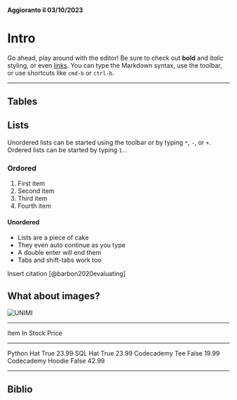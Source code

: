 #### Aggioranto il 03/10/2023

# Intro

Go ahead, play around with the editor! Be sure to check out **bold** and
*italic* styling, or even [links](https://google.com). You can type the
Markdown syntax, use the toolbar, or use shortcuts like `cmd-b` or
`ctrl-b`.

------------------------------------------------------------------------

## Tables

## Lists

Unordered lists can be started using the toolbar or by typing `*`, `-`,
or `+`. Ordered lists can be started by typing `1.`.

### Ordored

1.  First item
2.  Second item
3.  Third item
4.  Fourth item

#### Unordered

-   Lists are a piece of cake
-   They even auto continue as you type
-   A double enter will end them
-   Tabs and shift-tabs work too

Insert citation [@barbon2020evaluating]

## What about images?

![UNIMI](https://www.erasmusmilan.com/wp-content/uploads/2016/02/Statale-e1478865636847.jpg)

------------------------------------------------------------------------

<div>

  Item                 In Stock    Price
  ------------------- ---------- -------
  Python Hat             True      23.99
  SQL Hat                True      23.99
  Codecademy Tee        False      19.99
  Codecademy Hoodie     False      42.99

</div>

------------------------------------------------------------------------

## Biblio
